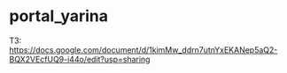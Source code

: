 # portal_yarina
ТЗ: https://docs.google.com/document/d/1kimMw_ddrn7utnYxEKANep5aQ2-BQX2VEcfUQ9-i44o/edit?usp=sharing
